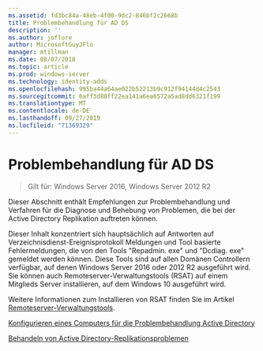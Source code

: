 ```yaml
---
ms.assetid: fd3bc84a-48eb-4f00-9dc2-846bf2c2668b
title: Problembehandlung für AD DS
description: ''
ms.author: joflore
author: MicrosoftGuyJFlo
manager: mtillman
ms.date: 08/07/2018
ms.topic: article
ms.prod: windows-server
ms.technology: identity-adds
ms.openlocfilehash: 995ba44a64ae022b52213b9c912f94144d4c2543
ms.sourcegitcommit: 6aff3d88ff22ea141a6ea6572a5ad8dd6321f199
ms.translationtype: MT
ms.contentlocale: de-DE
ms.lasthandoff: 09/27/2019
ms.locfileid: "71369329"
---
```

# <a name="ad-ds-troubleshooting"></a>Problembehandlung für AD DS

>Gilt für: Windows Server 2016, Windows Server 2012 R2

Dieser Abschnitt enthält Empfehlungen zur Problembehandlung und Verfahren für die Diagnose und Behebung von Problemen, die bei der Active Directory Replikation auftreten können.

Dieser Inhalt konzentriert sich hauptsächlich auf Antworten auf Verzeichnisdienst-Ereignisprotokoll Meldungen und Tool basierte Fehlermeldungen, die von den Tools "Repadmin. exe" und "Dcdiag. exe" gemeldet werden können. Diese Tools sind auf allen Domänen Controllern verfügbar, auf denen Windows Server 2016 oder 2012 R2 ausgeführt wird. Sie können auch Remoteserver-Verwaltungstools (RSAT) auf einem Mitglieds Server installieren, auf dem Windows 10 ausgeführt wird.

Weitere Informationen zum Installieren von RSAT finden Sie im Artikel [Remoteserver-Verwaltungstools](https://docs.microsoft.com/windows-server/remote/remote-server-administration-tools).

[Konfigurieren eines Computers für die Problembehandlung Active Directory](../manage/troubleshoot/Configuring-a-Computer-for-Troubleshooting.md)

[Behandeln von Active Directory-Replikationsproblemen](../manage/troubleshoot/Troubleshooting-Active-Directory-Replication-Problems.md)
